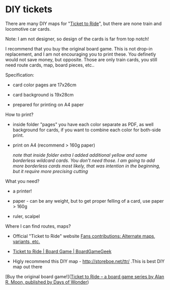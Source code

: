 # DIY tickets

There are many DIY maps for "[Ticket to Ride](https://www.daysofwonder.com/tickettoride/en/)", but there are none train and locomotive car cards.



Note: I am not designer, so design of the cards is far from top notch!



I recommend that you buy the original board game. This is not drop-in replacement, and I am not encouraging you to print these. You definetly would not save money, but opposite.
Those are only train cards, you still need route cards, map, board pieces, etc..



Specification:

- card color pages are 17x26cm

- card background is 19x28cm

- prepared for printing on A4 paper



How to print?

- inside folder "pages" you have each color separate as PDF, as well background for cards, if you want to combine each color for both-side print.

- print on A4 (recommend > 160g paper)
  
  
  
  *note that inside folder extra I added additional yellow and some borderless wildcard cards. You don't need those. I am going to add more borderless cards most likely, that was intention in the beginning, but it require more precising cutting*



What you need?

- a printer!

- paper - can be any weight, but to get proper felling of a card, use paper > 160g

- ruler, scalpel



Where I can find routes, maps?

- Official "Ticket to Ride" website [Fans contributions: Alternate maps, variants, etc.](https://www.daysofwonder.com/tickettoride/en/fans/)

- [Ticket to Ride | Board Game | BoardGameGeek](https://boardgamegeek.com/boardgame/9209/ticket-ride/files)

- Higly recommend this DIY map  - http://storeboe.net/ttr/ .This is best DIY map out there





[Buy the original board game!]([Ticket to Ride&nbsp;– a board game series by Alan R. Moon, published by Days of Wonder](https://www.daysofwonder.com/tickettoride/en/))
